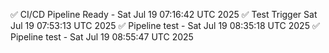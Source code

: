 ✅ CI/CD Pipeline Ready - Sat Jul 19 07:16:42 UTC 2025
✅ Test Trigger Sat Jul 19 07:53:13 UTC 2025
✅ Pipeline test - Sat Jul 19 08:35:18 UTC 2025
✅ Pipeline test - Sat Jul 19 08:55:47 UTC 2025
